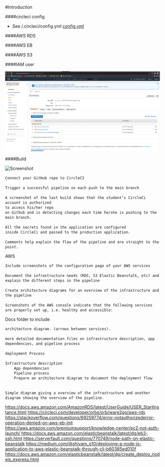 #Introduction

####circleci config
    
- See /.circleci/config.yml
[config.yml](/.circleci/config.yml)    


####AWS RDS



####AWS EB



####AWS S3


####IAM user

![Screenshot](/docs/images/iam.png)




####Build

![Screenshot](/docs/images/build.png)



	Connect your GitHub repo to CircleCI
	
	Trigger a successful pipeline on each push to the main branch

	A screenshot of the last build shows that the student’s CircleCi account is authorized
	to access his/her repo
	on Github and is detecting changes each time he/she is pushing to the main branch.
	
	All the secrets found in the application are configured
	inside CircleCi and passed to the production application.
	
	Comments help explain the flow of the pipeline and are straight to the point.


AWS

	Include screenshots of the configuration page of your AWS services

	Document the infrastructure needs (RDS, S3 Elastic Beanstalk, etc) and explain the different steps in the pipeline

	Create architecture diagrams for an overview of the infrastructure and the pipeline

	Screenshots of the AWS console indicate that the following services are properly set up, i.e. healthy and accessible:






Docs folder to include

	architecture diagram. (arrows between services).

	more detailed documentation files on infrastructure description, app dependencies, and pipeline process

	deployment Process

	Infrastructure description
		App dependencies
		Pipeline process
		Prepare an architecture diagram to document the deployment flow


	Simple diagram giving a overview of the infrastructure and another diagram showing the overview of the pipeline.








https://docs.aws.amazon.com/AmazonRDS/latest/UserGuide/USER_StartInstance.html
https://circleci.com/developer/orbs/orb/ware2go/aws-rds
https://stackoverflow.com/questions/69259774/error-notauthorizederror-operation-denied-on-aws-eb-init
https://aws.amazon.com/premiumsupport/knowledge-center/ec2-not-auth-launch/
https://docs.aws.amazon.com/elasticbeanstalk/latest/dg/eb3-ssh.html
https://serverfault.com/questions/770749/node-path-on-elastic-beanstalk
https://medium.com/@shivam_g10/deploying-a-node-js-application-to-aws-elastic-beanstalk-through-cli-b60385ed010f
https://docs.aws.amazon.com/elasticbeanstalk/latest/dg/create_deploy_nodejs_express.html

